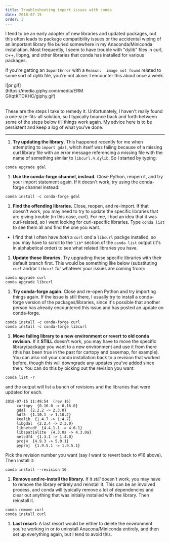 ```yaml
---
title: Troubleshooting import issues with conda
date: 2018-07-15
order: 3
---
```


I tend to be an early adopter of new libraries and updated packages, but this often leads to package compatibility issues or the accidental wiping of an important library file buried somewhere in my Anaconda/Miniconda installation.  Most frequently, I seem to have trouble with "dylib" files in curl, c++, libpng, and other libraries that conda has installed for various packages.

If you're getting an ```ImportError``` with a ```Reason:  image not found``` related to some sort of dylib file, you're not alone.  I encounter this about once a week.

<div style="width:50%">
![pr gif](https://media.giphy.com/media/ERMGXqtKTDKHC/giphy.gif)</div>
<br>

These are the steps I take to remedy it.  Unfortunately, I haven't really found a one-size-fits-all solution, so I typically bounce back and forth between some of the steps below till things work again.  My advice here is to be persistent and keep a log of what you've done.

---

1. **Try updating the library.** This happened recently for me when attempting to ```import gdal```, which itself was failing because of a missing curl library file with an error message referencing a missing file with the name of something similar to ```libcurl.4.dylib```.
 So I started by typing:
```
conda upgrade gdal
```

1. **Use the conda-forge channel, instead.**  Close Python, reopen it, and try your import statement again.  If it doesn't work, try using the conda-forge channel instead:
```
conda install -c conda-forge gdal
```

1.  **Find the offending libraries.**  Close, reopen, and re-import.  If that doesn't work, you may need to try to update the specific libraries that are giving trouble (in this case, curl).  For me, I had an idea that it was curl-related, so I went looking for curl-specific libraries.  Type ```conda list``` to see them all and find the one you want.

  * I find that I often have *both* a ```curl``` *and* a ```libcurl``` packge installed, so you may have to scroll to the ```lib*``` section of the ```conda list``` output (it's in alphabetical order) to see what related libraries you have.

1. **Update those libraries.**  Try upgrading those specific libraries with their default branch first.  This would be something like below (substituting ```curl``` and/or ```libcurl``` for whatever your issues are coming from):
```
conda upgrade curl
conda upgrade libcurl
```

1. **Try conda-forge again.**  Close and re-open Python and try importing things again.  If the issue is still there, I usually try to install a conda-forge version of the packages/libraries, since it's possible that another person has already encountered this issue and has posted an update on conda-forge.
```
conda install -c conda-forge curl
conda install -c conda-forge libcurl
```

1.  **Move failing library to a new environment or revert to old conda revision.**  If it **STILL** doesn't work, you may have to move the specific library/package you want to a new environment and use it from there (this has been true in the past for cartopy and basemap, for example).  You can also roll your conda installation back to a revision that worked before, though this will downgrade any updates you've added since then.  You can do this by picking out the revision you want:
```
conda list -r
```
and the output will list a bunch of revisions and the libraries that were updated for each.
```
2018-07-15 11:49:54  (rev 16)
     cartopy  {0.16.0 -> 0.16.0}
     gdal  {2.2.2 -> 2.3.0}
     hdf5  {1.10.1 -> 1.10.2}
     kealib  {1.4.7 -> 1.4.7}
     libgdal  {2.2.4 -> 2.3.0}
     libnetcdf  {4.4.1.1 -> 4.6.1}
     libspatialite  {4.3.0a -> 4.3.0a}
     netcdf4  {1.3.1 -> 1.4.0}
     proj4  {4.9.3 -> 5.0.1}
     pyproj  {1.9.5.1 -> 1.9.5.1}
```
Pick the revision number you want (say I want to revert back to #16 above).  Then install it:
```
conda install --revision 16
```

1. **Remove and re-install the library.**  If it *still* doesn't work, you may have to remove the library entirely and reinstall it.  This can be an involved process, and conda will typically remove a lot of dependencies and clear out anything that was initially installed with the library.  Then reinstall it.
```
conda remove curl
conda install curl
```

1. **Last resort:**  A last resort would be either to delete the environment you're working in or to uninstall Anacona/Miniconda entirely, and then set up everything again, but I tend to avoid this.
